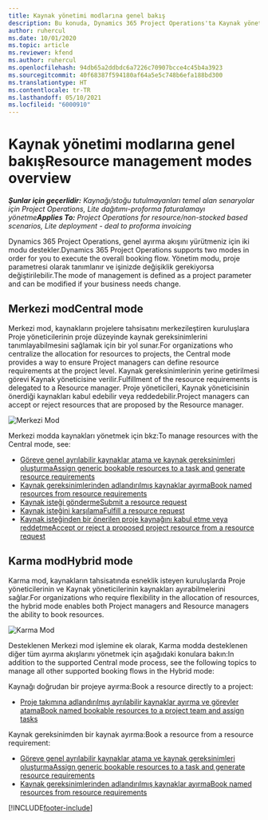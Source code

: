 ```yaml
---
title: Kaynak yönetimi modlarına genel bakış
description: Bu konuda, Dynamics 365 Project Operations'ta Kaynak yönetimi özelliği hakkında bilgiler sağlanmaktadır.
author: ruhercul
ms.date: 10/01/2020
ms.topic: article
ms.reviewer: kfend
ms.author: ruhercul
ms.openlocfilehash: 94db65a2ddbdc6a7226c70907bcce4c45b4a3923
ms.sourcegitcommit: 40f68387f594180af64a5e5c748b6efa188bd300
ms.translationtype: HT
ms.contentlocale: tr-TR
ms.lasthandoff: 05/10/2021
ms.locfileid: "6000910"
---
```

# <a name="resource-management-modes-overview"></a><span data-ttu-id="1ed3c-103">Kaynak yönetimi modlarına genel bakış</span><span class="sxs-lookup"><span data-stu-id="1ed3c-103">Resource management modes overview</span></span>

<span data-ttu-id="1ed3c-104">_**Şunlar için geçerlidir:** Kaynağı/stoğu tutulmayanları temel alan senaryolar için Project Operations, Lite dağıtımı-proforma faturalamayı yönetme_</span><span class="sxs-lookup"><span data-stu-id="1ed3c-104">_**Applies To:** Project Operations for resource/non-stocked based scenarios, Lite deployment - deal to proforma invoicing_</span></span>


<span data-ttu-id="1ed3c-105">Dynamics 365 Project Operations, genel ayırma akışını yürütmeniz için iki modu destekler.</span><span class="sxs-lookup"><span data-stu-id="1ed3c-105">Dynamics 365 Project Operations supports two modes in order for you to execute the overall booking flow.</span></span> <span data-ttu-id="1ed3c-106">Yönetim modu, proje parametresi olarak tanımlanır ve işinizde değişiklik gerekiyorsa değiştirilebilir.</span><span class="sxs-lookup"><span data-stu-id="1ed3c-106">The mode of management is defined as a project parameter and can be modified if your business needs change.</span></span>    

## <a name="central-mode"></a><span data-ttu-id="1ed3c-107">Merkezi mod</span><span class="sxs-lookup"><span data-stu-id="1ed3c-107">Central mode</span></span>
<span data-ttu-id="1ed3c-108">Merkezi mod, kaynakların projelere tahsisatını merkezileştiren kuruluşlara Proje yöneticilerinin proje düzeyinde kaynak gereksinimlerini tanımlayabilmesini sağlamak için bir yol sunar.</span><span class="sxs-lookup"><span data-stu-id="1ed3c-108">For organizations who centralize the allocation for resources to projects, the Central mode provides a way to ensure Project managers can define resource requirements at the project level.</span></span> <span data-ttu-id="1ed3c-109">Kaynak gereksinimlerinin yerine getirilmesi görevi Kaynak yöneticisine verilir.</span><span class="sxs-lookup"><span data-stu-id="1ed3c-109">Fulfillment of the resource requirements is delegated to a Resource manager.</span></span> <span data-ttu-id="1ed3c-110">Proje yöneticileri, Kaynak yöneticisinin önerdiği kaynakları kabul edebilir veya reddedebilir.</span><span class="sxs-lookup"><span data-stu-id="1ed3c-110">Project managers can accept or reject resources that are proposed by the Resource manager.</span></span>

![Merkezi Mod](./media/resource-management-central.png)

<span data-ttu-id="1ed3c-112">Merkezi modda kaynakları yönetmek için bkz:</span><span class="sxs-lookup"><span data-stu-id="1ed3c-112">To manage resources with the Central mode, see:</span></span>

- [<span data-ttu-id="1ed3c-113">Göreve genel ayrılabilir kaynaklar atama ve kaynak gereksinimleri oluşturma</span><span class="sxs-lookup"><span data-stu-id="1ed3c-113">Assign generic bookable resources to a task and generate resource requirements</span></span>](/dynamics365/project-service/assign-generic-bookable-resource)
- [<span data-ttu-id="1ed3c-114">Kaynak gereksinimlerinden adlandırılmış kaynaklar ayırma</span><span class="sxs-lookup"><span data-stu-id="1ed3c-114">Book named resources from resource requirements</span></span>](/dynamics365/project-service/book-named-resource)
- [<span data-ttu-id="1ed3c-115">Kaynak isteği gönderme</span><span class="sxs-lookup"><span data-stu-id="1ed3c-115">Submit a resource request</span></span>](/dynamics365/project-service/submit-resource-request)
- [<span data-ttu-id="1ed3c-116">Kaynak isteğini karşılama</span><span class="sxs-lookup"><span data-stu-id="1ed3c-116">Fulfill a resource request</span></span>](/dynamics365/project-service/resource-management-fulfill-requests)
- [<span data-ttu-id="1ed3c-117">Kaynak isteğinden bir önerilen proje kaynağını kabul etme veya reddetme</span><span class="sxs-lookup"><span data-stu-id="1ed3c-117">Accept or reject a proposed project resource from a resource request</span></span>](/dynamics365/project-service/accept-reject-proposed-resource)

## <a name="hybrid-mode"></a><span data-ttu-id="1ed3c-118">Karma mod</span><span class="sxs-lookup"><span data-stu-id="1ed3c-118">Hybrid mode</span></span>
<span data-ttu-id="1ed3c-119">Karma mod, kaynakların tahsisatında esneklik isteyen kuruluşlarda Proje yöneticilerinin ve Kaynak yöneticilerinin kaynakları ayırabilmelerini sağlar.</span><span class="sxs-lookup"><span data-stu-id="1ed3c-119">For organizations who require flexibility in the allocation of resources, the hybrid mode enables both Project managers and Resource managers the ability to book resources.</span></span>

![Karma Mod](./media/resource-management-hybrid.png)

<span data-ttu-id="1ed3c-121">Desteklenen Merkezi mod işlemine ek olarak, Karma modda desteklenen diğer tüm ayırma akışlarını yönetmek için aşağıdaki konulara bakın:</span><span class="sxs-lookup"><span data-stu-id="1ed3c-121">In addition to the supported Central mode process, see the following topics to manage all other supported booking flows in the Hybrid mode:</span></span>

<span data-ttu-id="1ed3c-122">Kaynağı doğrudan bir projeye ayırma:</span><span class="sxs-lookup"><span data-stu-id="1ed3c-122">Book a resource directly to a project:</span></span>
- [<span data-ttu-id="1ed3c-123">Proje takımına adlandırılmış ayrılabilir kaynaklar ayırma ve görevler atama</span><span class="sxs-lookup"><span data-stu-id="1ed3c-123">Book named bookable resources to a project team and assign tasks</span></span>](/dynamics365/project-service/assign-named-bookable-resource)

<span data-ttu-id="1ed3c-124">Kaynak gereksinimden bir kaynak ayırma:</span><span class="sxs-lookup"><span data-stu-id="1ed3c-124">Book a resource from a resource requirement:</span></span>
- [<span data-ttu-id="1ed3c-125">Göreve genel ayrılabilir kaynaklar atama ve kaynak gereksinimleri oluşturma</span><span class="sxs-lookup"><span data-stu-id="1ed3c-125">Assign generic bookable resources to a task and generate resource requirements</span></span>](/dynamics365/project-service/assign-generic-bookable-resource)
- [<span data-ttu-id="1ed3c-126">Kaynak gereksinimlerinden adlandırılmış kaynaklar ayırma</span><span class="sxs-lookup"><span data-stu-id="1ed3c-126">Book named resources from resource requirements</span></span>](/dynamics365/project-service/book-named-resource)


[!INCLUDE[footer-include](../includes/footer-banner.md)]